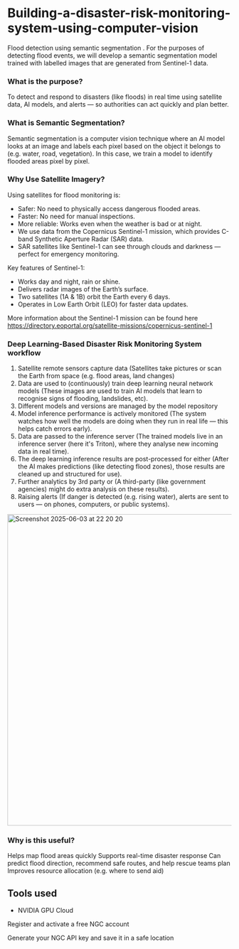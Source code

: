 # Building-a-disaster-risk-monitoring-system-using-computer-vision
Flood detection using semantic segmentation . For the purposes of detecting flood events, we will develop a semantic segmentation model trained with labelled images that are generated from Sentinel-1 data.

### What is the purpose? 

To detect and respond to disasters (like floods) in real time using satellite data, AI models, and alerts — so authorities can act quickly and plan better.

### What is Semantic Segmentation? 

Semantic segmentation is a computer vision technique where an AI model looks at an image and labels each pixel based on the object it belongs to (e.g. water, road, vegetation).
In this case, we train a model to identify flooded areas pixel by pixel.

### Why Use Satellite Imagery?

Using satellites for flood monitoring is:

- Safer: No need to physically access dangerous flooded areas.
- Faster: No need for manual inspections.
- More reliable: Works even when the weather is bad or at night.
- We use data from the Copernicus Sentinel-1 mission, which provides C-band Synthetic Aperture Radar (SAR) data.
- SAR satellites like Sentinel-1 can see through clouds and darkness — perfect for emergency monitoring.

Key features of Sentinel-1:

- Works day and night, rain or shine.
- Delivers radar images of the Earth’s surface.
- Two satellites (1A & 1B) orbit the Earth every 6 days.
- Operates in Low Earth Orbit (LEO) for faster data updates.

More information about the Sentinel-1 mission can be found here https://directory.eoportal.org/satellite-missions/copernicus-sentinel-1 


### Deep Learning-Based Disaster Risk Monitoring System workflow 

1. Satellite remote sensors capture data (Satellites take pictures or scan the Earth from space (e.g. flood areas, land changes)
2. Data are used to (continuously) train deep learning neural network models (These images are used to train AI models that learn to recognise signs of flooding, landslides, etc). 
3. Different models and versions are managed by the model repository
4. Model inference performance is actively monitored (The system watches how well the models are doing when they run in real life — this helps catch errors early). 
5. Data are passed to the inference server (The trained models live in an inference server (here it's Triton), where they analyse new incoming data in real time). 
6. The deep learning inference results are post-processed for either (After the AI makes predictions (like detecting flood zones), those results are cleaned up and structured for use). 
7. Further analytics by 3rd party or (A third-party (like government agencies) might do extra analysis on these results). 
8. Raising alerts (If danger is detected (e.g. rising water), alerts are sent to users — on phones, computers, or public systems). 

<img width="701" alt="Screenshot 2025-06-03 at 22 20 20" src="https://github.com/user-attachments/assets/1e371666-02ff-48de-9c08-e71e7f25d2a1" />

### Why is this useful?

Helps map flood areas quickly
Supports real-time disaster response
Can predict flood direction, recommend safe routes, and help rescue teams plan
Improves resource allocation (e.g. where to send aid)


## Tools used 

* NVIDIA GPU Cloud

Register and activate a free NGC account

Generate your NGC API key and save it in a safe location


